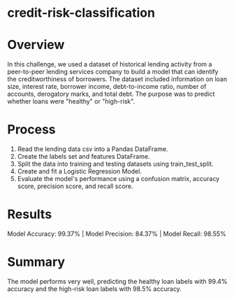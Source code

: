 # credit-risk-classification

# Overview
In this challenge, we used a dataset of historical lending activity from a peer-to-peer lending services company to build a model that can identify the creditworthiness of borrowers. The dataset included information on loan size, interest rate, borrower income, debt-to-income ratio, number of accounts, derogatory marks, and total debt. The purpose was to predict whether loans were "healthy" or "high-risk".

# Process
1. Read the lending data csv into a Pandas DataFrame.
2. Create the labels set and features DataFrame.
3. Split the data into training and testing datasets using train_test_split.
4. Create and fit a Logistic Regression Model.
5. Evaluate the model's performance using a confusion matrix, accuracy score, precision score, and recall score.

# Results
Model Accuracy: 99.37% | Model Precision: 84.37% | Model Recall: 98.55%

# Summary
The model performs very well, predicting the healthy loan labels with 99.4% accuracy and the high-risk loan labels with 98.5% accuracy.
